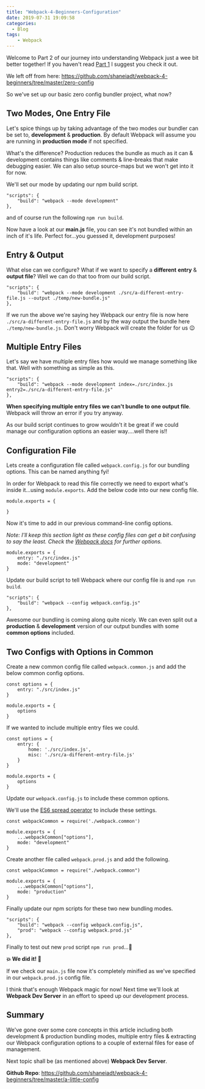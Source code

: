 ```yaml
---
title: "Webpack-4-Beginners-Configuration"
date: 2019-07-31 19:09:58
categories:
  - Blog
tags:
    - Webpack
---
```


Welcome to Part 2 of our journey into understanding Webpack just a wee bit better together! If you haven't read [Part 1](https://shaneiadt.github.io/2019/07/29/Webpack-4-Beginners/) I suggest you check it out.

We left off from here: https://github.com/shaneiadt/webpack-4-beginners/tree/master/zero-config

So we've set up our basic zero config bundler project, what now?

## Two Modes, One Entry File

Let's spice things up by taking advantage of the two modes our bundler can be set to, **development** & **production**. By default Webpack will assume you are running in **production mode** if not specified.

What's the difference? Production reduces the bundle as much as it can & development contains things like comments & line-breaks that make debugging easier. We can also setup source-maps but we won't get into it for now.

We'll set our mode by updating our npm build script.

```
"scripts": {
    "build": "webpack --mode development"
},
```

and of course run the following `npm run build`.

Now have a look at our **main.js** file, you can see it's not bundled within an inch of it's life. Perfect for...you guessed it, development purposes!

## Entry & Output

What else can we configure? What if we want to specify a **different** **entry** & **output file**? Well we can do that too from our build script.

```
"scripts": {
    "build": "webpack --mode development ./src/a-different-entry-file.js --output ./temp/new-bundle.js"
},
```

If we run the above we're saying hey Webpack our entry file is now here `./src/a-different-entry-file.js` and by the way output the bundle here `./temp/new-bundle.js`. Don't worry Webpack will create the folder for us 😉

## Multiple Entry Files

Let's say we have multiple entry files how would we manage something like that. Well with something as simple as this.

```
"scripts": {
    "build": "webpack --mode development index=./src/index.js entry2=./src/a-different-entry-file.js"
},
```

**When specifying multiple entry files we can't bundle to one output file**. Webpack will throw an error if you try anyway.

As our build script continues to grow wouldn't it be great if we could manage our configuration options an easier way....well there is!!

## Configuration File

Lets create a configuration file called `webpack.config.js` for our bundling options. This can be named anything fyi!

In order for Webpack to read this file correctly we need to export what's inside it...using `module.exports`. Add the below code into our new config file.

```
module.exports = {

}
```

Now it's time to add in our previous command-line config options.

*Note: I'll keep this section light as these config files can get a bit confusing to say the least. Check the [Webpack docs](https://webpack.js.org/concepts/) for further options.*

```
module.exports = {
    entry: "./src/index.js"
    mode: "development"
}
```

Update our build script to tell Webpack where our config file is and `npm run build`.

```
"scripts": {
    "build": "webpack --config webpack.config.js"
},
```

Awesome our bundling is coming along quite nicely. We can even split out a **production** & **development** version of our output bundles with some **common options** included.

## Two Configs with Options in Common

Create a new common config file called `webpack.common.js` and add the below common config options.

```
const options = {
    entry: "./src/index.js"
}

module.exports = {
    options
}
```

If we wanted to include multiple entry files we could.

```
const options = {
    entry: {
        home: './src/index.js',
        misc: './src/a-different-entry-file.js'
    }
}

module.exports = {
    options
}
```

Update our `webpack.config.js` to include these common options.

We'll use the [ES6 spread operator](https://developer.mozilla.org/en-US/docs/Web/JavaScript/Reference/Operators/Spread_syntax) to include these settings.

```
const webpackCommon = require('./webpack.common')

module.exports = {
    ...webpackCommon["options"],
    mode: "development"
}
```

Create another file called `webpack.prod.js` and add the following.

```
const webpackCommon = require("./webpack.common")

module.exports = {
    ...webpackCommon["options"],
    mode: "production"
}
```

Finally update our npm scripts for these two new bundling modes.

```
"scripts": {
    "build": "webpack --config webpack.config.js",
    "prod": "webpack --config webpack.prod.js"
},
```

Finally to test out new `prod` script `npm run prod`...:open_hands:

**:boom: We did it! 🤯**

If we check our `main.js` file now it's completely minified as we've specified in our `webpack.prod.js` config file.

I think that's enough Webpack magic for now! Next time we'll look at **Webpack Dev Server** in an effort to speed up our development process.

## Summary

We've gone over some core concepts in this article including both development & production bundling modes, multiple entry files & extracting our Webpack configuration options to a couple of external files for ease of management.

Next topic shall be (as mentioned above) **Webpack Dev Server**.

**Github Repo**: https://github.com/shaneiadt/webpack-4-beginners/tree/master/a-little-config